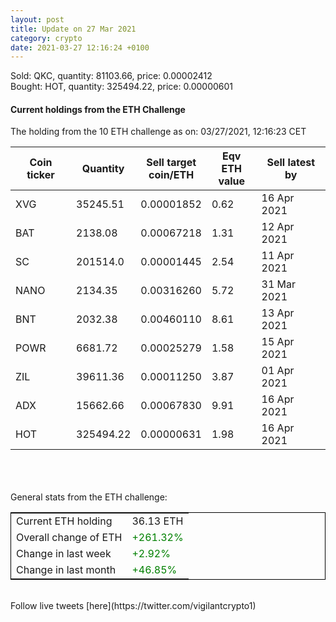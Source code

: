 ```yaml
---
layout: post
title: Update on 27 Mar 2021
category: crypto
date: 2021-03-27 12:16:24 +0100
---
```

<!-- Global site tag (gtag.js) - Google Analytics -->
<script async src="https://www.googletagmanager.com/gtag/js?id=UA-103831149-5"></script>
<script>
  window.dataLayer = window.dataLayer || [];
  function gtag(){dataLayer.push(arguments);}
  gtag('js', new Date());

  gtag('config', 'UA-103831149-5');
</script>
Sold: QKC, quantity:     81103.66, price:   0.00002412<br>Bought: HOT, quantity:    325494.22, price:   0.00000601<br>

#### Current holdings from the ETH Challenge

The holding from the 10 ETH challenge as on: 03/27/2021, 12:16:23 CET

|Coin ticker|Quantity|Sell target<br>coin/ETH|Eqv ETH<br>value|Sell latest by|
|-----------|--------|-----------|-----------|--------------|
XVG|35245.51|  0.00001852|0.62|16 Apr 2021|
BAT|2138.08|  0.00067218|1.31|12 Apr 2021|
SC|201514.0|  0.00001445|2.54|11 Apr 2021|
NANO|2134.35|  0.00316260|5.72|31 Mar 2021|
BNT|2032.38|  0.00460110|8.61|13 Apr 2021|
POWR|6681.72|  0.00025279|1.58|15 Apr 2021|
ZIL|39611.36|  0.00011250|3.87|01 Apr 2021|
ADX|15662.66|  0.00067830|9.91|16 Apr 2021|
HOT|325494.22|  0.00000631|1.98|16 Apr 2021|

<br>
<br>
<br>
General stats from the ETH challenge:

<table style="border:1px solid black;margin-left:auto;margin-right:auto;">
	<tbody>
	<tr>
		<td>Current ETH holding</td>
		<td>     36.13 ETH</td>
	</tr>
	<tr>
		<td>Overall change of ETH</td>
		<td><font color="green">+261.32%</font></td>
	</tr>
	<tr>
		<td>Change in last week</td>
		<td><font color="green">+2.92%</font></td>
	</tr>
	<tr>
		<td>Change in last month</td>
		<td><font color="green">+46.85%</font></td>
	</tr>
	</tbody>
</table>

<br>
Follow live tweets [here](https://twitter.com/vigilantcrypto1)
<br>
<br>